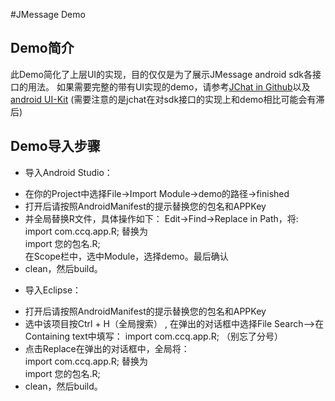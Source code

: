 #JMessage Demo

## Demo简介
此Demo简化了上层UI的实现，目的仅仅是为了展示JMessage android sdk各接口的用法。
如果需要完整的带有UI实现的demo，请参考[JChat in Github](https://github.com/jpush/jchat-android/)以及[android UI-Kit](https://github.com/jpush/jmessage-android-uikit)
(需要注意的是jchat在对sdk接口的实现上和demo相比可能会有滞后)

## Demo导入步骤
+ 导入Android Studio：
 - 在你的Project中选择File->Import Module->demo的路径->finished
 - 打开后请按照AndroidManifest的提示替换您的包名和APPKey
 - 并全局替换R文件，具体操作如下：
  Edit->Find->Replace in Path，将:  
  import com.ccq.app.R;
  替换为  
  import 您的包名.R;  
  在Scope栏中，选中Module，选择demo。最后确认
 - clean，然后build。

+ 导入Eclipse：
 - 打开后请按照AndroidManifest的提示替换您的包名和APPKey
 - 选中该项目按Ctrl + H（全局搜索） , 在弹出的对话框中选择File Search-->在Containing text中填写：
import com.ccq.app.R; （别忘了分号）
 - 点击Replace在弹出的对话框中，全局将：  
 import com.ccq.app.R;
 替换为  
 import 您的包名.R;
 - clean，然后build。


